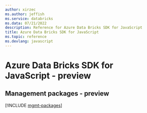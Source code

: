 ```yaml
---
author: xirzec
ms.author: jeffish
ms.service: databricks
ms.data: 07/21/2022
description: Reference for Azure Data Bricks SDK for JavaScript
title: Azure Data Bricks SDK for JavaScript
ms.topic: reference
ms.devlang: javascript
---
```

# Azure Data Bricks SDK for JavaScript - preview

## Management packages - preview
[!INCLUDE [mgmt-packages](data-bricks-mgmt-index.md)]
